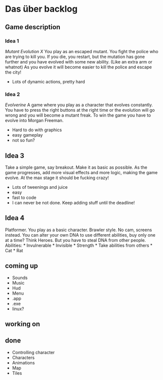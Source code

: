 # Das über backlog

## Game description


### Idea 1
_Mutant Evolution X_
You play as an escaped mutant. You fight the police who are trying to kill you.
If you die, you restart, but the mutation has gone further and you have evolved with
some new ability. (Like an extra arm or whatnot)
As you evolve it will become easier to kill the police and escape the city!
- Lots of dynamic actions, pretty hard

### Idea 2
_Evolverine_ 
A game where you play as a character that evolves constantly. 
You have to press the right buttons at the right time or the evolution
will go wrong and you will become a mutant freak.
To win the game you have to evolve into Morgan Freeman.
- Hard to do with graphics
- easy gameplay
- not so fun?

## Idea 3
Take a simple game, say breakout. Make it as basic as possible. As the game progresses, 
add more visual effects and more logic, making the game evolve. At the max stage it
should be fucking crazy!
- Lots of tweenings and juice
- easy
- fast to code
- I can never be not done. Keep adding stuff until the deadline! 

## Idea 4
Platformer.
You play as a basic character.
Brawler style.
No cam, screens instead.
You can alter your own DNA to use different abilities, buy only one at a time?
Think Heroes. But you have to steal DNA from other people.
Abilities:
	* Invulnerable
	* Invisible
	* Strength
	* Take abilities from others
	* Cat
	* Rat

## coming up
* Sounds
* Music
* Hud
* Menu
* .app
* .exe
* linux?

## working on


## done
* Controlling character
* Characters
* Animations
* Map
* Tiles